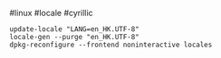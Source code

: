 #linux #locale #cyrillic

```
update-locale "LANG=en_HK.UTF-8"
locale-gen --purge "en_HK.UTF-8"
dpkg-reconfigure --frontend noninteractive locales
```